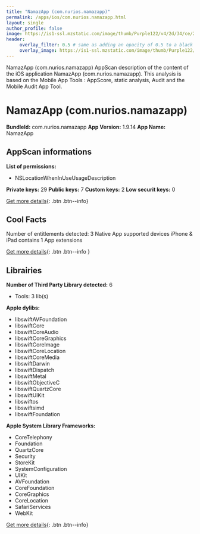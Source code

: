 ```yaml
---
title: "NamazApp (com.nurios.namazapp)"
permalink: /apps/ios/com.nurios.namazapp.html
layout: single
author_profile: false
image: https://is1-ssl.mzstatic.com/image/thumb/Purple122/v4/2d/34/ce/2d34cefc-f6a8-c28d-bc76-d39ce8c45c7f/AppIcon-1x_U007emarketing-0-7-0-0-85-220.png/512x512bb.jpg
header: 
     overlay_filter: 0.5 # same as adding an opacity of 0.5 to a black background
     overlay_image: https://is1-ssl.mzstatic.com/image/thumb/Purple122/v4/2d/34/ce/2d34cefc-f6a8-c28d-bc76-d39ce8c45c7f/AppIcon-1x_U007emarketing-0-7-0-0-85-220.png/512x512bb.jpg
---
```

NamazApp (com.nurios.namazapp) AppScan description of the content of the iOS application NamazApp (com.nurios.namazapp). This analysis is based on the Mobile App Tools : AppScore, static analysis, Audit and the Mobile Audit App Tool.

# NamazApp (com.nurios.namazapp)

**BundleId:** com.nurios.namazapp
**App Version:** 1.9.14
**App Name:** NamazApp


## AppScan informations 

**List of permissions:** 
- NSLocationWhenInUseUsageDescription
  
  
**Private keys:** 29
**Public keys:** 7
**Custom keys:** 2
**Low securit keys:** 0
  
[Get more details](/pricing.html){: .btn .btn--info}

## Cool Facts

Number of entitlements detected: 3
Native App
supported devices iPhone & iPad
contains 1 App extensions
  
[Get more details](/pricing.html){: .btn .btn--info }

## Librairies 
**Number of Third Party Library detected:** 6
- Tools: 3 lib(s)


**Apple dylibs:**
- libswiftAVFoundation
- libswiftCore
- libswiftCoreAudio
- libswiftCoreGraphics
- libswiftCoreImage
- libswiftCoreLocation
- libswiftCoreMedia
- libswiftDarwin
- libswiftDispatch
- libswiftMetal
- libswiftObjectiveC
- libswiftQuartzCore
- libswiftUIKit
- libswiftos
- libswiftsimd
- libswiftFoundation


**Apple System Library Frameworks:**
- CoreTelephony
- Foundation
- QuartzCore
- Security
- StoreKit
- SystemConfiguration
- UIKit
- AVFoundation
- CoreFoundation
- CoreGraphics
- CoreLocation
- SafariServices
- WebKit


  
[Get more details](/pricing.html){: .btn .btn--info}

